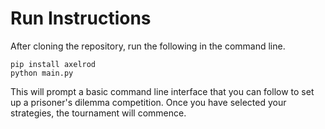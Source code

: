 # Run Instructions
After cloning the repository, run the following in the command line. 
```
pip install axelrod
python main.py
```

This will prompt a basic command line interface that you can follow to set up a prisoner's dilemma competition. Once you have selected your strategies, the tournament will commence. 
